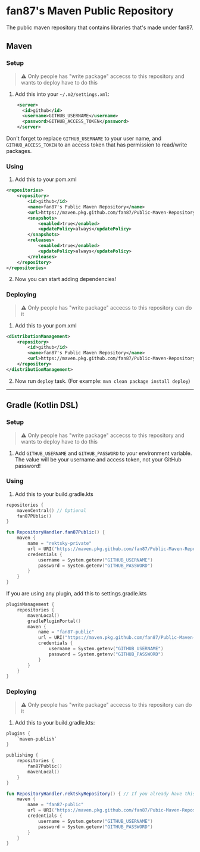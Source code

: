 # fan87's Maven Public Repository

The public maven repository that contains libraries that's made under fan87.

## Maven

### Setup
> :warning: Only people has "write package" accecss to this repository and wants to deploy have to do this


1. Add this into your `~/.m2/settings.xml`:

```xml
    <server>
      <id>github</id>
      <username>GITHUB_USERNAME</username>
      <password>GITHUB_ACCESS_TOKEN</password>
    </server>

```

Don't forget to replace `GITHUB_USERNAME` to your user name, and `GITHUB_ACCESS_TOKEN` to an access token that has permission to read/write packages.

### Using

1. Add this to your pom.xml

```xml
<repositories>
    <repository>
        <id>github</id>
        <name>fan87's Public Maven Repository</name>
        <url>https://maven.pkg.github.com/fan87/Public-Maven-Repository</url>
        <snapshots>
            <enabled>true</enabled>
            <updatePolicy>always</updatePolicy>
        </snapshots>
        <releases>
            <enabled>true</enabled>
            <updatePolicy>always</updatePolicy>
        </releases>
    </repository>
</repositories>
```

2. Now you can start adding dependencies!

### Deploying
> :warning: Only people has "write package" accecss to this repository can do it

1. Add this to your pom.xml

```xml
<distributionManagement>
    <repository>
        <id>github</id>
        <name>fan87's Public Maven Repository</name>
        <url>https://maven.pkg.github.com/fan87/Public-Maven-Repository</url>
    </repository>
</distributionManagement>
```

2. Now run `deploy` task. (For example: `mvn clean package install deploy`)

-----

## Gradle (Kotlin DSL)

### Setup
> :warning: Only people has "write package" accecss to this repository and wants to deploy have to do this

1. Add `GITHUB_USERNAME` and `GITHUB_PASSWORD` to your environment variable. The value will be your username and access token, not your GitHub password!

### Using

1. Add this to your build.gradle.kts

```kotlin
repositories {
    mavenCentral() // Optional
    fan87PUblic()
}

fun RepositoryHandler.fan87Public() {
    maven {
        name = "rektsky-private"
        url = URI("https://maven.pkg.github.com/fan87/Public-Maven-Repository")
        credentials {
            username = System.getenv("GITHUB_USERNAME")
            password = System.getenv("GITHUB_PASSWORD")
        }
    }
}
```

If you are using any plugin, add this to settings.gradle.kts

```kotlin
pluginManagement {
    repositories {
        mavenLocal()
        gradlePluginPortal()
        maven {
            name = "fan87-public"
            url = URI("https://maven.pkg.github.com/fan87/Public-Maven-Repository")
            credentials {
                username = System.getenv("GITHUB_USERNAME")
                password = System.getenv("GITHUB_PASSWORD")
            }
        }
    }
}
```



### Deploying
> :warning: Only people has "write package" accecss to this repository can do it

1. Add this to your build.gradle.kts:

```kotlin
plugins {
    `maven-publish`
}

publishing {
    repositories {
        fan87Public()
        mavenLocal()
    }
}

fun RepositoryHandler.rektskyRepository() { // If you already have this, then you don't have to add it again
    maven {
        name = "fan87-public"
        url = URI("https://maven.pkg.github.com/fan87/Pubic-Maven-Repository")
        credentials {
            username = System.getenv("GITHUB_USERNAME")
            password = System.getenv("GITHUB_PASSWORD")
        }
    }
}
```

